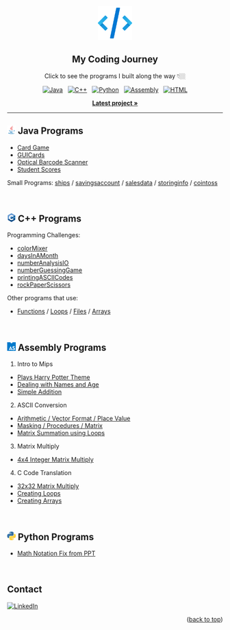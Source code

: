 <!-- Top of README anchor -->
<a name="readme-top"></a>

<!-- PROJECT LOGO -->
<br />
<div align="center">
  <div>
    <img src="icons/logo.png" alt="Logo" width="80" height="80">
  </div>

  <h2 align="center">My Coding Journey</h2>

  <p align="center">
    Click to see the programs I built along the way 👇🏼
  </p>
  
  <div>
    <a href="https://github.com/ow-n/My-Practice-Projects/tree/main/Java"><img src="https://img.shields.io/badge/Java-ED8B00?style=for-the-badge&logo=coffeescript&logoColor=white" alt="Java"></a>
    &nbsp;
    <a href="https://github.com/ow-n/My-Practice-Projects/tree/main/C%2B%2B"><img src="https://img.shields.io/badge/C%2B%2B-00599C?style=for-the-badge&logo=cplusplus&logoColor=#00599C" alt="C++"></a>
    &nbsp;
    <a href="https://github.com/ow-n/My-Practice-Projects/tree/main/Python"><img src="https://img.shields.io/badge/Python-2372b4?style=for-the-badge&logo=python&logoColor=white" alt="Python"></a>
    &nbsp;
    <a href="https://github.com/ow-n/My-Practice-Projects/tree/main/Assembly"><img src="https://img.shields.io/badge/Assembly-654FF0?style=for-the-badge&logo=assemblyscript&logoColor=white" alt="Assembly"></a>
    &nbsp;
    <a href="https://github.com/ow-n/My-Practice-Projects/blob/main/README.md?plain=1"><img src="https://img.shields.io/badge/HTML-E34F26?style=for-the-badge&logo=html5&logoColor=white" alt="HTML"></a>

  </div>
    
  <p align="center">
    <a href="https://github.com/ow-n/My-Practice-Projects/tree/main/Java/Card%20Game"><strong>Latest project »</strong></a>
  </p>
  
</div>


---


## <img src="icons/Java.svg" alt="Java" width="20" height="20"> Java Programs
- [Card Game](https://github.com/ow-n/My-Practice-Projects/tree/main/Java/Card%20Game)
- [GUICards](https://github.com/ow-n/My-Practice-Projects/tree/main/Java/GUICards)
- [Optical Barcode Scanner](https://github.com/ow-n/My-Practice-Projects/tree/main/Java/Optical%20Barcode%20Scanner)
- [Student Scores](https://github.com/ow-n/My-Practice-Projects/tree/main/Java/Student%20Score%20Tracker)

Small Programs: [ships](https://github.com/ow-n/My-Practice-Projects/tree/main/Java/Small%20Programs/src/ships) / [savingsaccount](https://github.com/ow-n/My-Practice-Projects/tree/main/Java/Small%20Programs/src/savingsaccount) / [salesdata](https://github.com/ow-n/My-Practice-Projects/tree/main/Java/Small%20Programs/src/salesdata) / [storinginfo](https://github.com/ow-n/My-Practice-Projects/tree/main/Java/Small%20Programs/src/personalinfo) / [cointoss](https://github.com/ow-n/My-Practice-Projects/tree/main/Java/Small%20Programs/src/cointoss)
<br><br><br>


## <img src="icons/C++.png" alt="C++" width="20" height="20"> C++ Programs
Programming Challenges:
- [colorMixer](https://github.com/ow-n/My-Practice-Projects/blob/main/C%2B%2B/Programming%20Challenges/colorMixer.cpp)
- [daysInAMonth](https://github.com/ow-n/My-Practice-Projects/blob/main/C%2B%2B/Programming%20Challenges/daysInAMonth.cpp)
- [numberAnalysisIO](https://github.com/ow-n/My-Practice-Projects/blob/main/C%2B%2B/Programming%20Challenges/numberAnalysisIO.cpp)
- [numberGuessingGame](https://github.com/ow-n/My-Practice-Projects/blob/main/C%2B%2B/Programming%20Challenges/numberGuessingGame.cpp)
- [printingASCIICodes](https://github.com/ow-n/My-Practice-Projects/blob/main/C%2B%2B/Programming%20Challenges/printingASCIICodes.cpp)
- [rockPaperScissors](https://github.com/ow-n/My-Practice-Projects/blob/main/C%2B%2B/Programming%20Challenges/rockPaperScissors.cpp)

Other programs that use:
- [Functions](https://github.com/ow-n/My-Practice-Projects/blob/main/C%2B%2B/Functions/scope.cpp) / [Loops](https://github.com/ow-n/My-Practice-Projects/blob/main/C%2B%2B/Loops%20%26%20Files/nested.cpp) / [Files](https://github.com/ow-n/My-Practice-Projects/blob/main/C%2B%2B/Loops%20%26%20Files/nested.cpp) / [Arrays](https://github.com/ow-n/My-Practice-Projects/blob/main/C%2B%2B/Arrays/student.cpp)
<br><br><br>


## <img src="icons/AssemblyScript.png" alt="Assembly" width="20" height="20"> Assembly Programs
1) Intro to Mips
- [Plays Harry Potter Theme](https://github.com/ow-n/My-Practice-Projects/blob/main/Assembly/Plays%20Song%20-%20Harry%20Potter%20Theme.asm)
- [Dealing with Names and Age](https://github.com/ow-n/My-Practice-Projects/blob/main/Assembly/Dealing%20with%20Names%20and%20Age.asm)
- [Simple Addition](https://github.com/ow-n/My-Practice-Projects/blob/main/Assembly/Simple%20Addition.asm)
2) ASCII Conversion
- [Arithmetic / Vector Format / Place Value](https://github.com/ow-n/My-Practice-Projects/blob/main/Assembly/ASCII%20Conversion%20Arithmetic.asm)
- [Masking / Procedures / Matrix](https://github.com/ow-n/My-Practice-Projects/blob/main/Assembly/ASCII%20Conversion%20Masking.asm)
- [Matrix Summation using Loops](https://github.com/ow-n/My-Practice-Projects/blob/main/Assembly/Loop%20to%20Sum%20Matrix.asm)
3) Matrix Multiply
- [4x4 Integer Matrix Multiply](https://github.com/ow-n/My-Practice-Projects/blob/main/Assembly/4x4%20Integer%20Matrix%20Multiply.asm)
4) C Code Translation
- [32x32 Matrix Multiply](https://github.com/ow-n/My-Practice-Projects/blob/71b7e85775b96ffda69d4c9848044514adf82eae/Assembly/32x32%20Floating%20Point%20Matrix%20Multiply.asm)
- [Creating Loops](https://github.com/ow-n/My-Practice-Projects/blob/main/Assembly/Creating%20Loops.asm)
- [Creating Arrays](https://github.com/ow-n/My-Practice-Projects/blob/main/Assembly/Creating%20Arrays.asm)
<br><br><br>


## <img src="icons/Python.png" alt="Python" width="20" height="20"> Python Programs
- [Math Notation Fix from PPT](https://github.com/ow-n/My-Practice-Projects/blob/main/Python/Math%20PPT%20to%20MD%20Translate/Discrete%20Notation%20Change.py)
<br><br><br>




<!-- CONTACT -->
## Contact
[![LinkedIn][linkedin-shield]][linkedin-url]
<p align="right">(<a href="#readme-top">back to top</a>)</p>    <!Back To Top>



<!-- MARKDOWN LINKS & IMAGES -->
<!-- https://www.markdownguide.org/basic-syntax/#reference-style-links -->
[forks-shield]: https://img.shields.io/github/forks/ow-n/Practice-Projects.svg?style=for-the-badge
[forks-url]: https://github.com/ow-n/Practice-Projects/network/members
[stars-shield]: https://img.shields.io/github/stars/ow-n/Practice-Projects.svg?style=for-the-badge
[stars-url]: https://github.com/ow-n/Practice-Projects/stargazers
[issues-shield]: https://img.shields.io/github/issues/ow-n/Practice-Projects.svg?style=for-the-badge
[issues-url]: https://github.com/ow-n/Practice-Projects/issues
[license-shield]: https://img.shields.io/github/license/ow-n/Practice-Projects.svg?style=for-the-badge
[license-url]: https://github.com/ow-n/Practice-Projects/blob/master/LICENSE.txt
[linkedin-shield]: https://img.shields.io/badge/LinkedIn-%230077B5.svg?style=for-the-badge&logo=linkedin&logoColor=white
[linkedin-url]: https://www.linkedin.com/in/owenman/

[Java.link]: https://github.com/ow-n/Practice-Projects/tree/main/Java
[Java]: https://img.shields.io/badge/Java-ED8B00?style=for-the-badge&logo=java&logoColor=white
[Cplusplus.link]: https://github.com/ow-n/Practice-Projects/tree/main/C%2B%2B
[Cplusplus]: https://img.shields.io/badge/C%2B%2B-00599C?style=for-the-badge&logo=cplusplus&logoColor=white
[Assembly.link]: https://github.com/ow-n/Practice-Projects/tree/main/Assembly
[Assembly]: https://img.shields.io/badge/Assembly-654FF0?style=for-the-badge&logo=generic&logoColor=white
[HTML5.link]: https://github.com/ow-n/Practice-Projects
[HTML5]: https://img.shields.io/badge/HTML5-E34F26?style=for-the-badge&logo=html5&logoColor=white